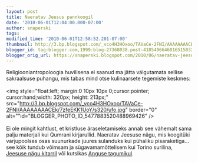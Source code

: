 ```yaml
---
layout: post
title: Naeratav Jeesus pannkoogil
date: '2010-06-01T12:04:00.000-07:00'
author: snaperski
tags: 
modified_time: '2010-06-01T12:58:52.201-07:00'
thumbnail: http://3.bp.blogspot.com/_vco4H3HOxoo/TAVaCe-2FNI/AAAAAAAACEk/7zfeEKK1UoY/s72-c/ufo.jpg
blogger_id: tag:blogger.com,1999:blog-27368038.post-4185496646016515832
blogger_orig_url: https://snaperski.blogspot.com/2010/06/naeratav-jeesus-pannkoogil.html
---
```


Religiooniantropoloogia huvilisena ei saanud ma jätta välgutamata sellise sakraalsuse puhangu, mis tabas mind otse kulinaarsete tegemiste keskmes: <br /><br /><img style="float:left; margin:0 10px 10px 0;cursor:pointer; cursor:hand;width: 320px; height: 213px;" src="http://3.bp.blogspot.com/_vco4H3HOxoo/TAVaCe-2FNI/AAAAAAAACEk/7zfeEKK1UoY/s320/ufo.jpg" border="0" alt=""id="BLOGGER_PHOTO_ID_5477883520488969426" /><br /><br />Ei ole mingit kahtlust, et kristluse äraseletamiseks annab see vähemalt sama palju materjali kui Qumrani kirjarullid. Naeratav Jeesuse nägu, mis koogitüki varjupoolses osas suunurkade juures sulanduks kui pühaliku pisaraketiga... see kõik tundub võimsam ja sügavamamõttelisem kui Torino surilina, <a href="http://www.musicradar.com/news/guitars/jesus-found-on-a-washburn-guitar-185267">Jeesuse nägu kitarril</a> või kutsikas <a href="http://www.getbehindjesus.net/SeeHim.html">Anguse tagumikul</a>.
